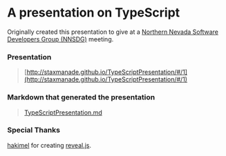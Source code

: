 # A presentation on TypeScript

Originally created this presentation to give at a [Northern Nevada
Software Developers Group (NNSDG)](http://softwaredevelopersgroup.com/)
meeting.


### Presentation

> [http://staxmanade.github.io/TypeScriptPresentation/#/1](http://staxmanade.github.io/TypeScriptPresentation/#/1)


###  Markdown that generated the presentation

> [TypeScriptPresentation.md](TypeScriptPresentation.md)


### Special Thanks
[hakimel](https://github.com/hakimel) for creating [reveal.js](https://github.com/hakimel/reveal.js).
